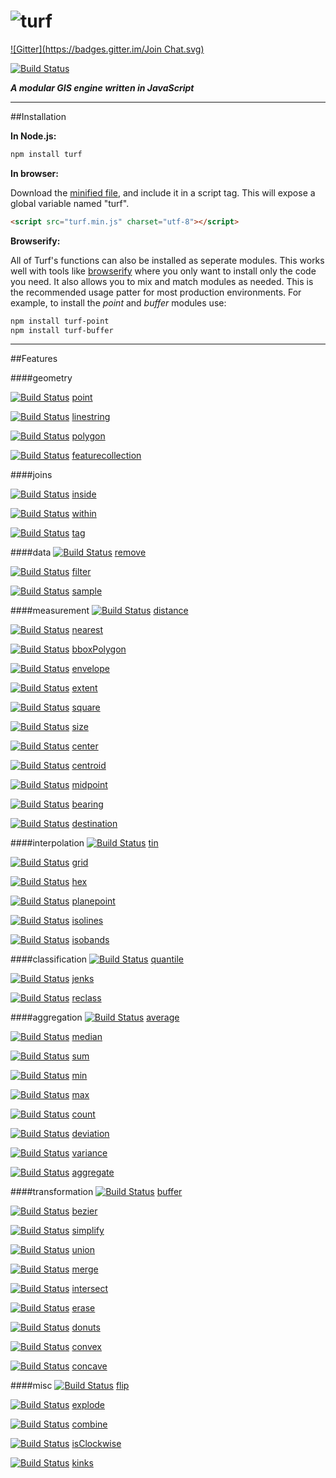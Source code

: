 ![turf](https://raw.githubusercontent.com/Turfjs/turf/9a1d5e8d99564d4080f1e2bf1517ed41d18012fa/logo.png)
======
[![Gitter](https://badges.gitter.im/Join Chat.svg)](https://gitter.im/Turfjs/turf?utm_source=badge&utm_medium=badge&utm_campaign=pr-badge&utm_content=badge)

[![Build Status](https://travis-ci.org/Turfjs/turf.svg?branch=master)](https://travis-ci.org/Turfjs/turf)


***A modular GIS engine written in JavaScript***

- - -

##Installation

**In Node.js:**

```bash
npm install turf
```

**In browser:**

Download the [minified file](https://raw.github.com/morganherlocker/turf/master/turf.min.js), and include it in a script tag. This will expose a global variable named "turf".

```html
<script src="turf.min.js" charset="utf-8"></script>
```

**Browserify:**

All of Turf's functions can also be installed as seperate modules. This works well with tools like [browserify](http://browserify.org/) where you only want to install only the code you need. It also allows you to mix and match modules as needed. This is the recommended usage patter for most production environments. For example, to install the *point* and *buffer* modules use:

```sh
npm install turf-point
npm install turf-buffer
```

- - -

##Features

####geometry

[![Build Status](https://travis-ci.org/Turfjs/turf-point.svg?branch=master)](https://travis-ci.org/Turfjs/turf-point) [point](https://github.com/Turfjs/turf-point)

[![Build Status](https://travis-ci.org/Turfjs/turf-linestring.svg?branch=master)](https://travis-ci.org/Turfjs/turf-linestring) [linestring](https://github.com/Turfjs/turf-linestring)

[![Build Status](https://travis-ci.org/Turfjs/turf-polygon.svg?branch=master)](https://travis-ci.org/Turfjs/turf-polygon) [polygon](https://github.com/Turfjs/turf-polygon)

[![Build Status](https://travis-ci.org/Turfjs/turf-featureCollection.svg?branch=master)](https://travis-ci.org/Turfjs/turf-featureCollection) [featurecollection](https://github.com/Turfjs/turf-featurecollection)

####joins

[![Build Status](https://travis-ci.org/Turfjs/turf-inside.svg?branch=master)](https://travis-ci.org/Turfjs/turf-inside) [inside](https://github.com/Turfjs/turf-inside)

[![Build Status](https://travis-ci.org/Turfjs/turf-within.svg?branch=master)](https://travis-ci.org/Turfjs/turf-within) [within](https://github.com/Turfjs/turf-within)

[![Build Status](https://travis-ci.org/Turfjs/turf-tag.svg?branch=master)](https://travis-ci.org/Turfjs/turf-tag) [tag](https://github.com/Turfjs/turf-tag)

####data
[![Build Status](https://travis-ci.org/Turfjs/turf-remove.svg?branch=master)](https://travis-ci.org/Turfjs/turf-remove) [remove](https://github.com/Turfjs/turf-remove)

[![Build Status](https://travis-ci.org/Turfjs/turf-filter.svg?branch=master)](https://travis-ci.org/Turfjs/turf-filter) [filter](https://github.com/Turfjs/turf-filter)

[![Build Status](https://travis-ci.org/Turfjs/turf-sample.svg?branch=master)](https://travis-ci.org/Turfjs/turf-sample) [sample](https://github.com/Turfjs/turf-sample)

####measurement
[![Build Status](https://travis-ci.org/Turfjs/turf-distance.svg?branch=master)](https://travis-ci.org/Turfjs/turf-distance) [distance](https://github.com/Turfjs/turf-distance)

[![Build Status](https://travis-ci.org/Turfjs/turf-nearest.svg?branch=master)](https://travis-ci.org/Turfjs/turf-nearest) [nearest](https://github.com/Turfjs/turf-nearest)

[![Build Status](https://travis-ci.org/Turfjs/turf-bboxPolygon.svg?branch=master)](https://travis-ci.org/Turfjs/turf-bboxPolygon) [bboxPolygon](https://github.com/Turfjs/turf-bboxPolygon)

[![Build Status](https://travis-ci.org/Turfjs/turf-envelope.svg?branch=master)](https://travis-ci.org/Turfjs/turf-envelope) [envelope](https://github.com/Turfjs/turf-envelope)

[![Build Status](https://travis-ci.org/Turfjs/turf-extent.svg?branch=master)](https://travis-ci.org/Turfjs/turf-extent) [extent](https://github.com/Turfjs/turf-extent)

[![Build Status](https://travis-ci.org/Turfjs/turf-square.svg?branch=master)](https://travis-ci.org/Turfjs/turf-square) [square](https://github.com/Turfjs/turf-square)

[![Build Status](https://travis-ci.org/Turfjs/turf-size.svg?branch=master)](https://travis-ci.org/Turfjs/turf-size) [size](https://github.com/Turfjs/turf-size)

[![Build Status](https://travis-ci.org/Turfjs/turf-center.svg?branch=master)](https://travis-ci.org/Turfjs/turf-center) [center](https://github.com/Turfjs/turf-center)

[![Build Status](https://travis-ci.org/Turfjs/turf-centroid.svg?branch=master)](https://travis-ci.org/Turfjs/turf-centroid) [centroid](https://github.com/Turfjs/turf-centroid)

[![Build Status](https://travis-ci.org/Turfjs/turf-midpoint.svg?branch=master)](https://travis-ci.org/Turfjs/turf-midpoint) [midpoint](https://github.com/Turfjs/turf-midpoint)

[![Build Status](https://travis-ci.org/Turfjs/turf-bearing.svg?branch=master)](https://travis-ci.org/Turfjs/turf-bearing) [bearing](https://github.com/Turfjs/turf-bearing)

[![Build Status](https://travis-ci.org/Turfjs/turf-destination.svg?branch=master)](https://travis-ci.org/Turfjs/turf-destination) [destination](https://github.com/Turfjs/turf-destination)

####interpolation
[![Build Status](https://travis-ci.org/Turfjs/turf-tin.svg?branch=master)](https://travis-ci.org/Turfjs/turf-tin) [tin](https://github.com/Turfjs/turf-tin)

[![Build Status](https://travis-ci.org/Turfjs/turf-grid.svg?branch=master)](https://travis-ci.org/Turfjs/turf-grid) [grid](https://github.com/Turfjs/turf-grid)

[![Build Status](https://travis-ci.org/Turfjs/turf-hex.svg?branch=master)](https://travis-ci.org/Turfjs/turf-hex) [hex](https://github.com/Turfjs/turf-hex)

[![Build Status](https://travis-ci.org/Turfjs/turf-planepoint.svg?branch=master)](https://travis-ci.org/Turfjs/turf-planepoint) [planepoint](https://github.com/Turfjs/turf-planepoint)

[![Build Status](https://travis-ci.org/Turfjs/turf-isolines.svg?branch=master)](https://travis-ci.org/Turfjs/turf-isolines) [isolines](https://github.com/Turfjs/turf-isolines)

[![Build Status](https://travis-ci.org/Turfjs/turf-isobands.svg?branch=master)](https://travis-ci.org/Turfjs/turf-isobands) [isobands](https://github.com/Turfjs/turf-isobands)

####classification
[![Build Status](https://travis-ci.org/Turfjs/turf-quantile.svg?branch=master)](https://travis-ci.org/Turfjs/turf-quantile) [quantile](https://github.com/Turfjs/turf-quantile)

[![Build Status](https://travis-ci.org/Turfjs/turf-jenks.svg?branch=master)](https://travis-ci.org/Turfjs/turf-jenks) [jenks](https://github.com/Turfjs/turf-jenks)

[![Build Status](https://travis-ci.org/Turfjs/turf-reclass.svg?branch=master)](https://travis-ci.org/Turfjs/turf-reclass) [reclass](https://github.com/Turfjs/turf-reclass)

####aggregation
[![Build Status](https://travis-ci.org/Turfjs/turf-average.svg?branch=master)](https://travis-ci.org/Turfjs/turf-average) [average](https://github.com/Turfjs/turf-average)

[![Build Status](https://travis-ci.org/Turfjs/turf-median.svg?branch=master)](https://travis-ci.org/Turfjs/turf-median) [median](https://github.com/Turfjs/turf-median)

[![Build Status](https://travis-ci.org/Turfjs/turf-sum.svg?branch=master)](https://travis-ci.org/Turfjs/turf-sum) [sum](https://github.com/Turfjs/turf-sum)

[![Build Status](https://travis-ci.org/Turfjs/turf-min.svg?branch=master)](https://travis-ci.org/Turfjs/turf-min) [min](https://github.com/Turfjs/turf-min)

[![Build Status](https://travis-ci.org/Turfjs/turf-max.svg?branch=master)](https://travis-ci.org/Turfjs/turf-max) [max](https://github.com/Turfjs/turf-max)

[![Build Status](https://travis-ci.org/Turfjs/turf-count.svg?branch=master)](https://travis-ci.org/Turfjs/turf-count) [count](https://github.com/Turfjs/turf-count)

[![Build Status](https://travis-ci.org/Turfjs/turf-deviation.svg?branch=master)](https://travis-ci.org/Turfjs/turf-deviation) [deviation](https://github.com/Turfjs/turf-deviation)

[![Build Status](https://travis-ci.org/Turfjs/turf-variance.svg?branch=master)](https://travis-ci.org/Turfjs/turf-variance) [variance](https://github.com/Turfjs/turf-variance)

[![Build Status](https://travis-ci.org/Turfjs/turf-aggregate.svg?branch=master)](https://travis-ci.org/Turfjs/turf-aggregate) [aggregate](https://github.com/Turfjs/turf-aggregate)

####transformation
[![Build Status](https://travis-ci.org/Turfjs/turf-buffer.svg?branch=master)](https://travis-ci.org/Turfjs/turf-buffer) [buffer](https://github.com/Turfjs/turf-buffer)

[![Build Status](https://travis-ci.org/Turfjs/turf-bezier.svg?branch=master)](https://travis-ci.org/Turfjs/turf-bezier) [bezier](https://github.com/Turfjs/turf-bezier)

[![Build Status](https://travis-ci.org/Turfjs/turf-simplify.svg?branch=master)](https://travis-ci.org/Turfjs/turf-simplify) [simplify](https://github.com/Turfjs/turf-simplify)

[![Build Status](https://travis-ci.org/Turfjs/turf-union.svg?branch=master)](https://travis-ci.org/Turfjs/turf-union) [union](https://github.com/Turfjs/turf-union)

[![Build Status](https://travis-ci.org/Turfjs/turf-merge.svg?branch=master)](https://travis-ci.org/Turfjs/turf-merge) [merge](https://github.com/Turfjs/turf-merge)

[![Build Status](https://travis-ci.org/Turfjs/turf-intersect.svg?branch=master)](https://travis-ci.org/Turfjs/turf-intersect) [intersect](https://github.com/Turfjs/turf-intersect)

[![Build Status](https://travis-ci.org/Turfjs/turf-erase.svg?branch=master)](https://travis-ci.org/Turfjs/turf-erase) [erase](https://github.com/Turfjs/turf-erase)

[![Build Status](https://travis-ci.org/Turfjs/turf-donuts.svg?branch=master)](https://travis-ci.org/Turfjs/turf-donuts) [donuts](https://github.com/Turfjs/turf-donuts)

[![Build Status](https://travis-ci.org/Turfjs/turf-convex.svg?branch=master)](https://travis-ci.org/Turfjs/turf-convex) [convex](https://github.com/Turfjs/turf-convex)

[![Build Status](https://travis-ci.org/Turfjs/turf-concave.svg?branch=master)](https://travis-ci.org/Turfjs/turf-concave) [concave](https://github.com/Turfjs/turf-concave)

####misc
[![Build Status](https://travis-ci.org/Turfjs/turf-flip.svg?branch=master)](https://travis-ci.org/Turfjs/turf-flip) [flip](https://github.com/Turfjs/turf-flip)

[![Build Status](https://travis-ci.org/Turfjs/turf-explode.svg?branch=master)](https://travis-ci.org/Turfjs/turf-explode) [explode](https://github.com/Turfjs/turf-explode)

[![Build Status](https://travis-ci.org/Turfjs/turf-combine.svg?branch=master)](https://travis-ci.org/Turfjs/turf-combine) [combine](https://github.com/Turfjs/turf-combine)

[![Build Status](https://travis-ci.org/Turfjs/turf-isClockwise.svg?branch=master)](https://travis-ci.org/Turfjs/turf-isClockwise) [isClockwise](https://github.com/Turfjs/turf-isClockwise)

[![Build Status](https://travis-ci.org/Turfjs/turf-kinks.svg?branch=master)](https://travis-ci.org/Turfjs/turf-kinks) [kinks](https://github.com/Turfjs/turf-kinks)